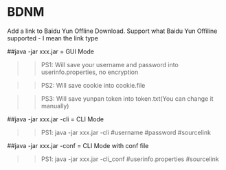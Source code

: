 # BDNM
Add a link to Baidu Yun Offline Download.
Support what Baidu Yun Offiline supported - I mean the link type

##java -jar xxx.jar = GUI Mode
>>PS1: Will save your username and password into userinfo.properties, no encryption

>>PS2: Will save cookie into cookie.file

>>PS3: Will save yunpan token into token.txt(You can change it manually)

##java -jar xxx.jar -cli = CLI Mode

>>PS1: java -jar xxx.jar -cli #username #password #sourcelink

##java -jar xxx.jar -conf = CLI Mode with conf file

>>PS1: java -jar xxx.jar -cli_conf #userinfo.properties #sourcelink
